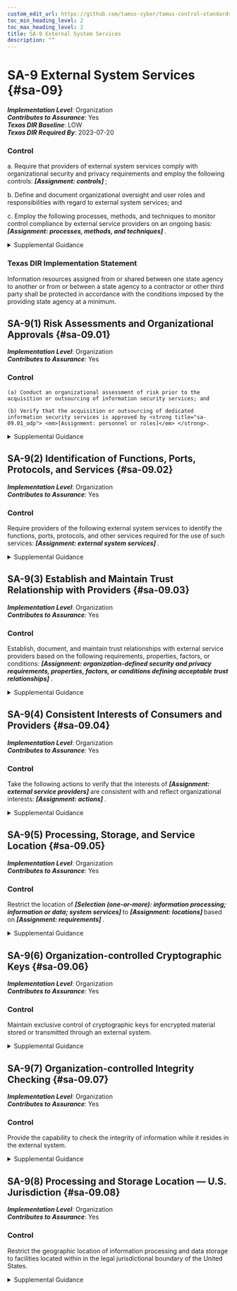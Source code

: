 ```yaml
---
custom_edit_url: https://github.com/tamus-cyber/tamus-control-standards/tree/main/content/tamus.edu/TAMUS_profile.yaml
toc_min_heading_level: 2
toc_max_heading_level: 2
title: SA-9 External System Services
description: ""
---
```


# SA-9 External System Services {#sa-09}

_**Implementation Level**_: Organization\
_**Contributes to Assurance**_: Yes\
_**Texas DIR Baseline**_: LOW\
_**Texas DIR Required By**_: 2023-07-20

### Control



a. Require that providers of external system services comply with organizational security and privacy requirements and employ the following controls: <strong title="sa-09_odp.01"> <em>[Assignment: controls]</em> </strong>;

b. Define and document organizational oversight and user roles and responsibilities with regard to external system services; and

c. Employ the following processes, methods, and techniques to monitor control compliance by external service providers on an ongoing basis: <strong title="sa-09_odp.02"> <em>[Assignment: processes, methods, and techniques]</em> </strong>.


<details><summary>Supplemental Guidance</summary>External system services are provided by an external provider, and the organization has no direct control over the implementation of the required controls or the assessment of control effectiveness. Organizations establish relationships with external service providers in a variety of ways, including through business partnerships, contracts, interagency agreements, lines of business arrangements, licensing agreements, joint ventures, and supply chain exchanges. The responsibility for managing risks from the use of external system services remains with authorizing officials. For services external to organizations, a chain of trust requires that organizations establish and retain a certain level of confidence that each provider in the consumer-provider relationship provides adequate protection for the services rendered. The extent and nature of this chain of trust vary based on relationships between organizations and the external providers. Organizations document the basis for the trust relationships so that the relationships can be monitored. External system services documentation includes government, service providers, end user security roles and responsibilities, and service-level agreements. Service-level agreements define the expectations of performance for implemented controls, describe measurable outcomes, and identify remedies and response requirements for identified instances of noncompliance.</details>

### Texas DIR Implementation Statement

Information resources assigned from or shared between one state agency to another or from or between a state agency to a contractor or other third party shall be protected in accordance with the conditions imposed by the providing state agency at a minimum.



## SA-9(1) Risk Assessments and Organizational Approvals {#sa-09.01}

_**Implementation Level**_: Organization\
_**Contributes to Assurance**_: Yes

### Control



    (a) Conduct an organizational assessment of risk prior to the acquisition or outsourcing of information security services; and

    (b) Verify that the acquisition or outsourcing of dedicated information security services is approved by <strong title="sa-09.01_odp"> <em>[Assignment: personnel or roles]</em> </strong>.


<details><summary>Supplemental Guidance</summary>Information security services include the operation of security devices, such as firewalls or key management services as well as incident monitoring, analysis, and response. Risks assessed can include system, mission or business, security, privacy, or supply chain risks.</details>


## SA-9(2) Identification of Functions, Ports, Protocols, and Services {#sa-09.02}

_**Implementation Level**_: Organization\
_**Contributes to Assurance**_: Yes

### Control

Require providers of the following external system services to identify the functions, ports, protocols, and other services required for the use of such services: <strong title="sa-09.02_odp"> <em>[Assignment: external system services]</em> </strong>.


<details><summary>Supplemental Guidance</summary>Information from external service providers regarding the specific functions, ports, protocols, and services used in the provision of such services can be useful when the need arises to understand the trade-offs involved in restricting certain functions and services or blocking certain ports and protocols.</details>


## SA-9(3) Establish and Maintain Trust Relationship with Providers {#sa-09.03}

_**Implementation Level**_: Organization\
_**Contributes to Assurance**_: Yes

### Control

Establish, document, and maintain trust relationships with external service providers based on the following requirements, properties, factors, or conditions: <strong title="sa-9.3_prm_1"> <em>[Assignment: organization-defined security and privacy requirements, properties, factors, or conditions defining acceptable trust relationships]</em> </strong>.


<details><summary>Supplemental Guidance</summary>Trust relationships between organizations and external service providers reflect the degree of confidence that the risk from using external services is at an acceptable level. Trust relationships can help organizations gain increased levels of confidence that service providers are providing adequate protection for the services rendered and can also be useful when conducting incident response or when planning for upgrades or obsolescence. Trust relationships can be complicated due to the potentially large number of entities participating in the consumer-provider interactions, subordinate relationships and levels of trust, and types of interactions between the parties. In some cases, the degree of trust is based on the level of control that organizations can exert on external service providers regarding the controls necessary for the protection of the service, information, or individual privacy and the evidence brought forth as to the effectiveness of the implemented controls. The level of control is established by the terms and conditions of the contracts or service-level agreements.</details>


## SA-9(4) Consistent Interests of Consumers and Providers {#sa-09.04}

_**Implementation Level**_: Organization\
_**Contributes to Assurance**_: Yes

### Control

Take the following actions to verify that the interests of <strong title="sa-09.04_odp.01"> <em>[Assignment: external service providers]</em> </strong> are consistent with and reflect organizational interests: <strong title="sa-09.04_odp.02"> <em>[Assignment: actions]</em> </strong>.


<details><summary>Supplemental Guidance</summary>As organizations increasingly use external service providers, it is possible that the interests of the service providers may diverge from organizational interests. In such situations, simply having the required technical, management, or operational controls in place may not be sufficient if the providers that implement and manage those controls are not operating in a manner consistent with the interests of the consuming organizations. Actions that organizations take to address such concerns include requiring background checks for selected service provider personnel; examining ownership records; employing only trustworthy service providers, such as providers with which organizations have had successful trust relationships; and conducting routine, periodic, unscheduled visits to service provider facilities.</details>


## SA-9(5) Processing, Storage, and Service Location {#sa-09.05}

_**Implementation Level**_: Organization\
_**Contributes to Assurance**_: Yes

### Control

Restrict the location of <strong title="sa-09.05_odp.01"> <em>[Selection (one-or-more): information processing; information or data; system services]</em> </strong> to <strong title="sa-09.05_odp.02"> <em>[Assignment: locations]</em> </strong> based on <strong title="sa-09.05_odp.03"> <em>[Assignment: requirements]</em> </strong>.


<details><summary>Supplemental Guidance</summary>The location of information processing, information and data storage, or system services can have a direct impact on the ability of organizations to successfully execute their mission and business functions. The impact occurs when external providers control the location of processing, storage, or services. The criteria that external providers use for the selection of processing, storage, or service locations may be different from the criteria that organizations use. For example, organizations may desire that data or information storage locations be restricted to certain locations to help facilitate incident response activities in case of information security incidents or breaches. Incident response activities, including forensic analyses and after-the-fact investigations, may be adversely affected by the governing laws, policies, or protocols in the locations where processing and storage occur and/or the locations from which system services emanate.</details>


## SA-9(6) Organization-controlled Cryptographic Keys {#sa-09.06}

_**Implementation Level**_: Organization\
_**Contributes to Assurance**_: Yes

### Control

Maintain exclusive control of cryptographic keys for encrypted material stored or transmitted through an external system.


<details><summary>Supplemental Guidance</summary>Maintaining exclusive control of cryptographic keys in an external system prevents decryption of organizational data by external system staff. Organizational control of cryptographic keys can be implemented by encrypting and decrypting data inside the organization as data is sent to and received from the external system or by employing a component that permits encryption and decryption functions to be local to the external system but allows exclusive organizational access to the encryption keys.</details>


## SA-9(7) Organization-controlled Integrity Checking {#sa-09.07}

_**Implementation Level**_: Organization\
_**Contributes to Assurance**_: Yes

### Control

Provide the capability to check the integrity of information while it resides in the external system.


<details><summary>Supplemental Guidance</summary>Storage of organizational information in an external system could limit visibility into the security status of its data. The ability of the organization to verify and validate the integrity of its stored data without transferring it out of the external system provides such visibility.</details>


## SA-9(8) Processing and Storage Location — U.S. Jurisdiction {#sa-09.08}

_**Implementation Level**_: Organization\
_**Contributes to Assurance**_: Yes

### Control

Restrict the geographic location of information processing and data storage to facilities located within in the legal jurisdictional boundary of the United States.


<details><summary>Supplemental Guidance</summary>The geographic location of information processing and data storage can have a direct impact on the ability of organizations to successfully execute their mission and business functions. A compromise or breach of high impact information and systems can have severe or catastrophic adverse impacts on organizational assets and operations, individuals, other organizations, and the Nation. Restricting the processing and storage of high-impact information to facilities within the legal jurisdictional boundary of the United States provides greater control over such processing and storage.</details>
